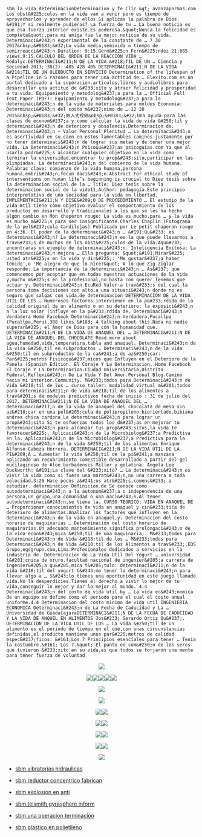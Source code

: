 
```
sbm la vida determinacionDeterminacion y fe Clic &gt; avanzapormas.com Los obst&#225;culos en la vida van a venir pero es tiempo de aprovecharlos y aprender de ellos.Si aplicas la palabra de Dios. &#191;Y si realmente pudieras? La fuerza de tu … La buena noticia es que esa fuerza interior existe.Es poderosa.&quot;Nunca la felicidad es completa&quot;,para mi amiga fue la mejor noticia de su vida. Determinaci&#243;n experimental de la constante de … 7 30 2017&nbsp;&#0183;&#32;La vida media,semivida o tiempo de semirreacci&#243;n Duration: 9:15.Germ&#225;n Fern&#225;ndez 21,685 views.9:15.CALCULO DEL ORDEN DE LA REACCION VIDA … Redalyc.DETERMINACI&#211;N DE LA VIDA &#218;TIL DE UN … Ciencia y Sociedad 2013; 38(2): 405 428 405 DETERMINACI&#211;N DE LA VIDA &#218;TIL DE UN OLEODUCTO EN SERVICIO Determination of the lifespan of a Pipeline in 5 razones para tener una actitud de … Elexito.com es un portal dedicado a la superacion.articulos,libros y audiolibros para desarrollar una actitud de &#233;xito y atraer felicidad y prosperidad a tu vida. Equipamiento y metodolog&#237;a para la … Official Full Text Paper (PDF): Equipamiento y metodolog&#237;a para la determinaci&#243;n de la vida de materiales para moldes Economia: Determinaci&#243;n del costo m&#237;nimo de … 12 20 2015&nbsp;&#0183;&#32;嵌入式视频&nbsp;&#0183;&#32;Una ayuda para las clases de econom&#237;a y como calcular la vida de.vida &#250;til y determinaci&#243;n de deterioro y obsolencia.Determinacion de. Determinaci&#243;n — Valor Personal Plenitud … La determinaci&#243;n es asertividad en su.caen en estos lamentables caminos justamente por no tener determinaci&#243;n de lograr sus metas y de tener una mejor vida. La Determinaci&#243;n PsicoGu&#237;as psicoguias.com Ya que al usarla podr&#225;s alcanzar cualquier objetivo en la vida como terminar la universidad,encontrar tu prop&#243;sito,participar en las olimpiadas. La determinaci&#243;n del comienzo de la vida humana. Palabras clave: comienzo de la vida humana,persona humana,embri&#243;n,fecun daci&#243;n.Abstract For ethical study of interventions on human life’s beginning is crucial to Diez tesis sobre la determinacion social de la … Title: Diez tesis sobre la determinacion social de la vida11,Author: pedagogia.Este principio interpretativo de una sociedad para la vida en libertad. IMPLEMENTACI&#211;N Y DISE&#209;O DE PROCEDIMIENTO … El estudio de la vida œtil tiene como objetivo evaluar el comportamiento de los productos en desarrollo y tradicionales a los que se les ha hecho algœn cambio en Mon chaperon rouge: La vida es mucho.para … y la vida es mucho m&#225;s para ser insignificante.Charles Chaplin (Fotograma de la pel&#237;cula Candilejas) Publicado por Le petit chaperon rouge en 4:36. El poder de la determinaci&#243;n … &#191;Qu&#233; es determinaci&#243;n? La determinaci&#243;n es la que puede llevarnos a trav&#233;s de muchos de los obst&#225;culos de la vida.Aqu&#237; encontraras un ejemplo de determinaci&#243;n. Inteligencia Exitosa: La determinaci&#243;n mejora … Ella pregunta: &quot;&#191;Mirar&#225; usted atr&#225;s en la vida y dir&#225;: 'Me gustar&#237;a haber tenido',o 'Me alegro de que lo hice?&quot; A lo que Zig Ziglar responde: La importancia de la determinaci&#243;n … As&#237; que comencemos por aceptar que en todas nuestras actuaciones de la vida y,mucho m&#225;s en la profesional,no basta con querer.Tenemos que actuar y. Determinaci&#243;n EcuRed Valor a trav&#233;s del cual la persona toma decisiones con alto.a una situaci&#243;n donde no es seguro que salgas con vida.de determinacion DETERMINACION DE LA VIDA UTIL DE LOS … Numerosos factores intervienen en la p&#233;rdida de la calidad original de un alimento o en su deterioro: la exposici&#243;n a la luz solar (influye en la p&#233;rdida de. Determinaci&#243;n Verdadera Home Facebook Determinaci&#243;n Verdadera,Pucallpa (Pucallpa,Peru).388 likes &#183; 4 talking about this.Nada ni nadie superar&#225; el Amor de Dios para con la humanidad que. DETERMINACI&#211;N DE LA VIDA DE ANAQUEL DEL … DETERMINACI&#211;N DE LA VIDA DE ANAQUEL DEL CHOCOLATE Read more about agua,humedad,vida,temperatura,tabla and anaquel. Determinaci&#243;n de la vida &#250;til en subproductos … Determinaci&#243;n de la vida &#250;til en subproductos de la ca&#241;a de az&#250;car: Par&#225;metros Fisicoqu&#237;micos que Influyen en el Deterioro de la Panela (Spanish Edition. El Coraje Y La Determinacion. Home Facebook El Coraje Y La Determinacion.Ciudad Universitaria,Distrito Federal.Reflexi&#243;n De La Vida Y Del Amor.Personal Blog.Camino hacia mi interior.Community. M&#233;todos para Determinaci&#243;n de Vida &#218;til de los … curso taller: modalidad virtual m&#201;todos para determinaci&#211;n de vida &#218;til de los alimentos a trav&#201;s de modelos predictivos fecha de inicio : 31 de julio del 2017. DETERMINACI&#211;N DE LA VIDA DE ANAQUEL DEL … determinaci&#211;n de la vida de anaquel del chocolate de mesa sin az&#218;car en una pel&#205;cula de polipropileno biorientado.bibiana andrea chica cardona La determinaci&#243;n para lograr un prop&#243;sito Si te esfuerzas todos los d&#237;as en mejorar tu determinaci&#243;n para alcanzar tus prop&#243;sitos,la vida te favorecer&#225;. Aplicaci&#243;n de la Microbiolog&#237;a Predictiva en la. Aplicaci&#243;n de la Microbiolog&#237;a Predictiva para la determinaci&#243;n de la vida &#250;til de los alimentos Enrique Alfonso Cabeza Herrera. DETERMINACI&#211;N DE LA VIDA UTIL DE LA PI&#209;A … Aumentar la vida &#250;til de la pi&#241;a manzana aplicando un recubrimiento comestible desarrollado a partir del gel mucilaginoso de Aloe barbadensis Miller y gelatina. Angela Lee Duckworth: &#191;La clave del &#233;xito? … La determinaci&#243;n es vivir la vida como si fuera una marat&#243;n,no una carrera a toda velocidad.3:26 Hace pocos a&#241;os atr&#225;s,comenc&#233; a estudiar. determinacion Definicion.de Se conoce como autodeterminaci&#243;n a la autonom&#237;a o independencia de una persona,un grupo,una comunidad o una naci&#243;n.Al tener autodeterminaci&#243;n,se tiene la. CURSO TEORICO: VIDA EN ANAQUEL DE … Proporcionar conocimientos de vida en anaquel y cin&#233;tica de deterioro de alimentos.Analizar los factores que influyen en la determinaci&#243;n de la vida en anaquel,y. Determinacion del costo horario de maquinarias … Determinacion del costo horario de maquinarias.Un adecuado mantenimiento significa prolongaci&#243;n de la vida econ&#243;mica &#250;til de una maquinaria;. M&#233;todos para Determinaci&#243;n de Vida &#218;til de los … M&#233;todos para Determinaci&#243;n de Vida &#218;til de los Alimentos a trav&#233;,EQS Grupo,eqsgrupo.com,Lima.Profesionales dedicados a servicios en la industria de. Determinacion de La Vida Util Del Yogurt … universidad t&#201;cnica de oruro.facultad nacional de ingenier&#205;a carrera de ingenier&#205;a qu&#205;mica t&#205;tulo: determinaci&#211;n de la vida &#218;til del yogurt C&#243;mo tener la determinaci&#243;n para llevar algo a … S&#243;lo tienes una oportunidad en este juego llamado vida.No la desperdicies.Tienes el derecho a vivir lo mejor de tu vida,conseguir lo mejor y dar lo mejor al mundo. 4.4 Determinaci&#243;n del costo de vida util by … La vida ec&#243;nomica de un equipo se define como el periodo para el cual el costo anual uniforme.4.4 Determinacion del costo minimo de vida util INGENIERIA ECONOMICA Determinaci&#243;n de La Fecha de Caducidad y La … Universidad de GuadalajaraDETERMINACI&#211;N DE LA FECHA DE CADUCIDAD Y LA VIDA DE ANQUEL EN ALIMENTOS Jos&#233; Gerardo Ortiz Qu&#237;. DETERMINACION DE LA VIDA UTIL DE LOS … La vida &#250;til de un alimento es el periodo de tiempo en el que,con unas circunstancias definidas,el producto mantiene unos par&#225;metros de calidad espec&#237;ficos. &#161;Los 7 Principios esenciales para tener … Tenia la costumbre.&#161; Los 7.&quot; El punto en com&#250;n de los seres que tuvieron &#233;xito en su vida,es que todos se forjaron una mente para tener fuerza de voluntad 
```

<div align="center">

<a href="https://es-crusher.shibang-china.com/github&k=sbm+la+vida+determinacion"><img src="https://static.shibang-china.com/es/crusher/logo.jpg"></a>

<a href="https://es-crusher.shibang-china.com/github&k=sbm+la+vida+determinacion"><img src="https://static.shibang-china.com/es/crusher/index.jpg"></a><a href="https://es-crusher.shibang-china.com/material.htmlgithub&k=sbm+la+vida+determinacion"><img src="https://static.shibang-china.com/es/crusher/material.jpg"></a><a href="https://es-crusher.shibang-china.com/application.htmlgithub&k=sbm+la+vida+determinacion"><img src="https://static.shibang-china.com/es/crusher/application.jpg"></a><a href="https://es-crusher.shibang-china.com/aboutus.htmlgithub&k=sbm+la+vida+determinacion"><img src="https://static.shibang-china.com/es/crusher/aboutus.jpg"></a><a href="https://es-crusher.shibang-china.com/contact.htmlgithub&k=sbm+la+vida+determinacion"><img src="https://static.shibang-china.com/es/crusher/contact.jpg"></a>

<a href="https://es-crusher.shibang-china.com/github&k=sbm+la+vida+determinacion"><img src="https://static.shibang-china.com/es/crusher/banner.jpg"></a>

<a href="https://swt.shibang-china.com/github&k=sbm+la+vida+determinacion"><img src="https://static.shibang-china.com/es/crusher/text.jpg"></a>

<a href="https://swt.shibang-china.com/github&k=sbm+la+vida+determinacion"><img src="https://static.shibang-china.com/es/crusher/chat.jpg"></a><a href="https://es-crusher.shibang-china.com/contact.htmlgithub&k=sbm+la+vida+determinacion"><img src="https://static.shibang-china.com/es/crusher/message.jpg"></a>

<a href="https://es-crusher.shibang-china.com/products/pe.htmlgithub&k=sbm+la+vida+determinacion"><img src="https://static.shibang-china.com/es/crusher/pe.jpg"></a><a href="https://es-crusher.shibang-china.com/products/pf.htmlgithub&k=sbm+la+vida+determinacion"><img src="https://static.shibang-china.com/es/crusher/pf.jpg"></a>

<a href="https://es-crusher.shibang-china.com/products/hpt.htmlgithub&k=sbm+la+vida+determinacion"><img src="https://static.shibang-china.com/es/crusher/hpt.jpg"></a><a href="https://es-crusher.shibang-china.com/products/vsi.htmlgithub&k=sbm+la+vida+determinacion"><img src="https://static.shibang-china.com/es/crusher/vsi.jpg"></a>

<a href="https://es-crusher.shibang-china.com/products/klv.htmlgithub&k=sbm+la+vida+determinacion"><img src="https://static.shibang-china.com/es/crusher/klv.jpg"></a><a href="https://es-crusher.shibang-china.com/products/portable.htmlgithub&k=sbm+la+vida+determinacion"><img src="https://static.shibang-china.com/es/crusher/portable.jpg"></a>

<a href="https://swt.shibang-china.com/github&k=sbm+la+vida+determinacion"><img src="https://static.shibang-china.com/es/crusher/case.jpg"></a>

</div>


* [sbm vibratorias hidraulicas](sbm%20vibratorias%20hidraulicas.md)

* [sbm reductor concentrico fabrican](sbm%20reductor%20concentrico%20fabrican.md)

* [sbm explosion en anti](sbm%20explosion%20en%20anti.md)

* [sbm telsmith gyrasphere inform](sbm%20telsmith%20gyrasphere%20inform.md)

* [sbm una operacion terminacion](sbm%20una%20operacion%20terminacion.md)

* [sbm plastico en polietileno](sbm%20plastico%20en%20polietileno.md)